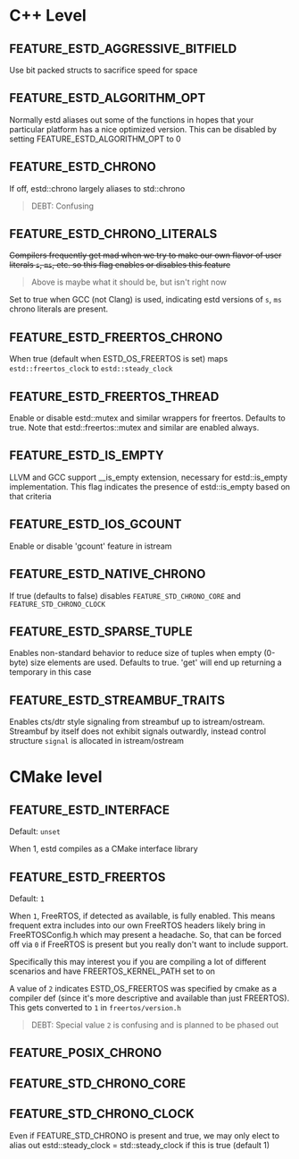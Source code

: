 # C++ Level

## FEATURE_ESTD_AGGRESSIVE_BITFIELD

Use bit packed structs to sacrifice speed for space

## FEATURE_ESTD_ALGORITHM_OPT

Normally estd aliases out some of the <algorithm> functions in hopes that
your particular platform has a nice optimized version.  This can be disabled
by setting FEATURE_ESTD_ALGORITHM_OPT to 0

## FEATURE_ESTD_CHRONO

If off, estd::chrono largely aliases to std::chrono

> DEBT: Confusing

## FEATURE_ESTD_CHRONO_LITERALS

~~Compilers frequently get mad when we try to make our own flavor of user literals
`s`, `ms`, etc. so this flag enables or disables this feature~~

> Above is maybe what it should be, but isn't right now

Set to true when GCC (not Clang) is used, indicating estd versions of `s`, `ms`
chrono literals are present.

## FEATURE_ESTD_FREERTOS_CHRONO

When true (default when ESTD_OS_FREERTOS is set) maps `estd::freertos_clock` to `estd::steady_clock` 

## FEATURE_ESTD_FREERTOS_THREAD

Enable or disable estd::mutex and similar wrappers for freertos.
Defaults to true.  Note that estd::freertos::mutex and similar are
enabled always.

## FEATURE_ESTD_IS_EMPTY

LLVM and GCC support __is_empty extension, necessary for estd::is_empty
implementation.  This flag indicates the presence of estd::is_empty based
on that criteria

## FEATURE_ESTD_IOS_GCOUNT

Enable or disable 'gcount' feature in istream

## FEATURE_ESTD_NATIVE_CHRONO

If true (defaults to false) disables `FEATURE_STD_CHRONO_CORE` and `FEATURE_STD_CHRONO_CLOCK`

## FEATURE_ESTD_SPARSE_TUPLE

Enables non-standard behavior to reduce size of tuples when empty (0-byte)
size elements are used.  Defaults to true.  'get' will end up returning
a temporary in this case

## FEATURE_ESTD_STREAMBUF_TRAITS

Enables cts/dtr style signaling from streambuf up to istream/ostream.
Streambuf by itself does not exhibit signals outwardly, instead control
structure `signal` is allocated in istream/ostream

# CMake level

## FEATURE_ESTD_INTERFACE

Default: `unset`

When 1, estd compiles as a CMake interface library

## FEATURE_ESTD_FREERTOS

Default: `1`

When `1`, FreeRTOS, if detected as available, is fully enabled.
This means frequent extra includes into our own FreeRTOS headers likely bring in
FreeRTOSConfig.h which may present a headache.  So, that can be forced off via
`0` if FreeRTOS is present but you really don't want to include support.

Specifically this may interest you if you are compiling a lot of different scenarios and have FREERTOS_KERNEL_PATH set to on

A value of `2` indicates ESTD_OS_FREERTOS was specified by cmake as
a compiler def (since it's more descriptive and available than just FREERTOS).  This gets
converted to `1` in `freertos/version.h`

> DEBT: Special value `2` is confusing and is planned to be phased out

## FEATURE_POSIX_CHRONO

## FEATURE_STD_CHRONO_CORE

## FEATURE_STD_CHRONO_CLOCK

Even if FEATURE_STD_CHRONO is present and true, we may only elect to alias out
estd::steady_clock = std::steady_clock if this is true (default 1)